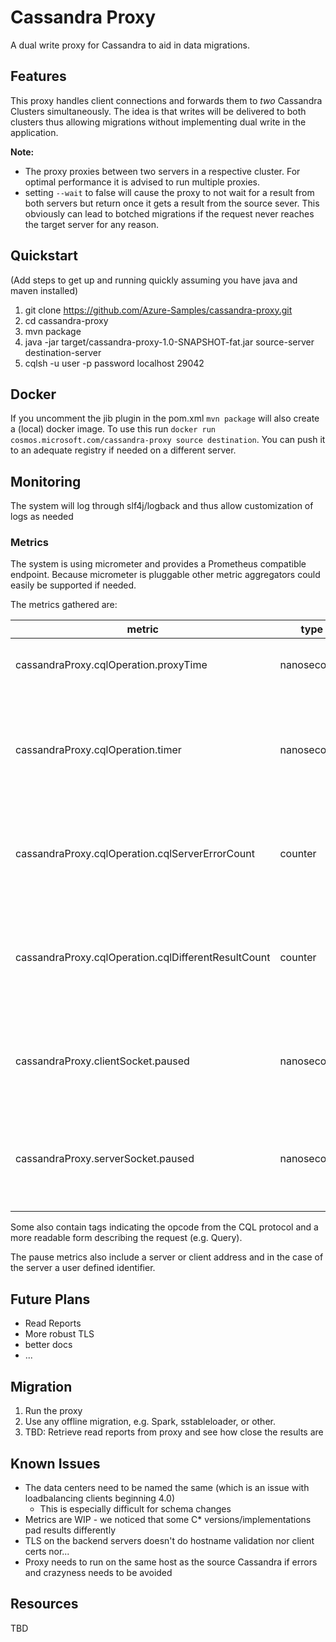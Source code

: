 # Cassandra Proxy

A dual write proxy for Cassandra to aid in data migrations.

## Features

This proxy handles client connections and forwards them to *two* Cassandra
Clusters simultaneously. The idea is that writes will be delivered to both
clusters thus allowing migrations without implementing dual write in the
application.

**Note:** 
* The proxy proxies between two servers in a respective cluster. For optimal performance
it is advised to run multiple proxies.
* setting `--wait` to false will cause the proxy to not wait for a result from both servers but return once it gets 
  a result from the source sever. This obviously can lead to botched migrations if the request
  never reaches the target server for any reason. 


## Quickstart
(Add steps to get up and running quickly assuming you have java and maven installed)

1. git clone https://github.com/Azure-Samples/cassandra-proxy.git
2. cd cassandra-proxy
3. mvn package
4. java -jar target/cassandra-proxy-1.0-SNAPSHOT-fat.jar source-server destination-server
5. cqlsh  -u user -p password localhost 29042

## Docker
If you uncomment the jib plugin in the pom.xml `mvn package` will also create a (local) docker image. To use this run `docker run cosmos.microsoft.com/cassandra-proxy source destination`. You can push it to an adequate registry if needed on a different server.

## Monitoring
The system will log through slf4j/logback and thus allow customization of logs as needed

### Metrics
The system is using micrometer and provides a Prometheus compatible endpoint. Because micrometer is pluggable other metric aggregators could easily be supported if needed.

The metrics gathered are:

metric | type | Description
--- | --- | ---
cassandraProxy.cqlOperation.proxyTime | nanoseconds | time spend solely for proxy processing
cassandraProxy.cqlOperation.timer | nanoseconds | time spend for the whole request (includes waiting for a response from both C* servers)
cassandraProxy.cqlOperation.cqlServerErrorCount | counter | counts the occurrence of error responses from the server and proxy
cassandraProxy.cqlOperation.cqlDifferentResultCount | counter | counts when the result of the same cql operation differed between the servers
cassandraProxy.clientSocket.paused | nanoseconds | time we need to pause requests to give the client time to catch up
cassandraProxy.serverSocket.paused | nanoseconds | time we need to pause requests to give Cassandra time to catch up

Some also contain tags indicating the opcode from the CQL protocol and a more readable form
describing the request (e.g. Query).  

The pause metrics also include a server or client address and in the case of the server a user defined identifier.

## Future Plans
* Read Reports
* More robust TLS
* better docs
* ...

## Migration 
1. Run the proxy
2. Use any offline migration, e.g. Spark, sstableloader, or other.
3. TBD: Retrieve read reports from proxy and see how close the results are

## Known Issues
* The data centers need to be named the same (which is an issue with loadbalancing clients beginning 4.0)
  * This is especially difficult for schema changes
* Metrics are WIP - we noticed that some C* versions/implementations pad results differently
* TLS on the backend servers doesn't do hostname validation nor client certs nor...
* Proxy needs to run on the same host as the source Cassandra if errors and crazyness needs to be avoided

## Resources

TBD
